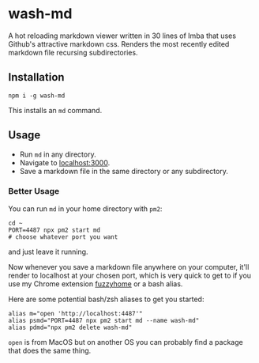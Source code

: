 # wash-md

A hot reloading markdown viewer written in 30 lines of Imba that
uses Github's attractive markdown css. Renders the most recently
edited markdown file recursing subdirectories.

## Installation

```
npm i -g wash-md
```

This installs an `md` command.

## Usage

- Run `md` in any directory.
- Navigate to [localhost:3000](http://localhost:3000).
- Save a markdown file in the same directory or any subdirectory.

### Better Usage

You can run `md` in your home directory with `pm2`:

```
cd ~
PORT=4487 npx pm2 start md
# choose whatever port you want
```

and just leave it running.

Now whenever you save a markdown file anywhere on your computer,
it'll render to localhost at your chosen port, which is very
quick to get to if you use my Chrome extension
[fuzzyhome](https://chrome.google.com/webstore/detail/fuzzyhome/lbnndgaohjkpbaekakcdfeiacagfcinf)
or a bash alias.

Here are some potential bash/zsh aliases to get you started:

```
alias m="open 'http://localhost:4487'"
alias psmd="PORT=4487 npx pm2 start md --name wash-md"
alias pdmd="npx pm2 delete wash-md"
```

`open` is from MacOS but on another OS you can
probably find a package that does the same thing.

